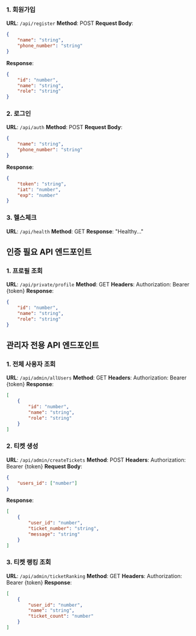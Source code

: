 ### 1. 회원가입
**URL**: `/api/register`
**Method**: POST
**Request Body**:
```json
{
    "name": "string",
    "phone_number": "string"
}
```
**Response**:
```json
{
    "id": "number",
    "name": "string",
    "role": "string"
}
```
### 2. 로그인
**URL**: `/api/auth`
**Method**: POST 
**Request Body**:
```json
{
    "name": "string",
    "phone_number": "string"
}
```
**Response**:
```json
{
    "token": "string",
    "iat": "number",
    "exp": "number"
}
```
### 3. 헬스체크
**URL**: `/api/health`
**Method**: GET
**Response**: "Healthy..."
## 인증 필요 API 엔드포인트
### 1. 프로필 조회
**URL**: `/api/private/profile`
**Method**: GET
**Headers**: Authorization: Bearer {token}
**Response**:
```json
{
    "id": "number",
    "name": "string",
    "role": "string"
}
```
## 관리자 전용 API 엔드포인트
### 1. 전체 사용자 조회
**URL**: `/api/admin/allUsers`
**Method**: GET
**Headers**: Authorization: Bearer {token}
**Response**:
```json
[
    {
        "id": "number",
        "name": "string",
        "role": "string"
    }
]
```
### 2. 티켓 생성
**URL**: `/api/admin/createTickets`
**Method**: POST
**Headers**: Authorization: Bearer {token}
**Request Body**:
```json
{
    "users_id": ["number"]
}
```
**Response**:
```json
[
    {
        "user_id": "number",
        "ticket_number": "string",
        "message": "string"
    }
]
```
### 3. 티켓 랭킹 조회
**URL**: `/api/admin/ticketRanking`
**Method**: GET
**Headers**: Authorization: Bearer {token}
**Response**:
```json
[
    {
        "user_id": "number",
        "name": "string",
        "ticket_count": "number"
    }
]
```
